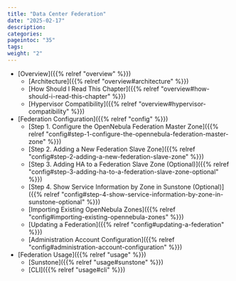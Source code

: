 ```yaml
---
title: "Data Center Federation"
date: "2025-02-17"
description:
categories:
pageintoc: "35"
tags:
weight: "2"
---
```


<a id="federation"></a>

<a id="federation-section"></a>

<!--# Data Center Federation -->

* [Overview]({{% relref "overview" %}})
  * [Architecture]({{% relref "overview#architecture" %}})
  * [How Should I Read This Chapter]({{% relref "overview#how-should-i-read-this-chapter" %}})
  * [Hypervisor Compatibility]({{% relref "overview#hypervisor-compatibility" %}})
* [Federation Configuration]({{% relref "config" %}})
  * [Step 1. Configure the OpenNebula Federation Master Zone]({{% relref "config#step-1-configure-the-opennebula-federation-master-zone" %}})
  * [Step 2. Adding a New Federation Slave Zone]({{% relref "config#step-2-adding-a-new-federation-slave-zone" %}})
  * [Step 3. Adding HA to a Federation Slave Zone (Optional)]({{% relref "config#step-3-adding-ha-to-a-federation-slave-zone-optional" %}})
  * [Step 4. Show Service Information by Zone in Sunstone (Optional)]({{% relref "config#step-4-show-service-information-by-zone-in-sunstone-optional" %}})
  * [Importing Existing OpenNebula Zones]({{% relref "config#importing-existing-opennebula-zones" %}})
  * [Updating a Federation]({{% relref "config#updating-a-federation" %}})
  * [Administration Account Configuration]({{% relref "config#administration-account-configuration" %}})
* [Federation Usage]({{% relref "usage" %}})
  * [Sunstone]({{% relref "usage#sunstone" %}})
  * [CLI]({{% relref "usage#cli" %}})
